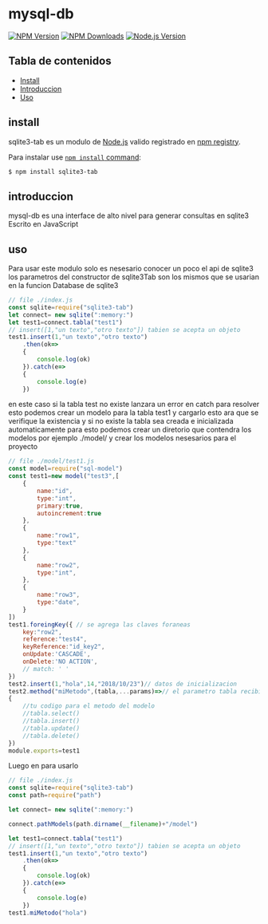 # mysql-db

[![NPM Version][npm-image]][npm-url]
[![NPM Downloads][downloads-image]][downloads-url]
[![Node.js Version][node-version-image]][node-version-url]

## Tabla de contenidos

- [Install](#install)
- [Introduccion](#introduccion)
- [Uso](#uso)

## install

sqlite3-tab es un  modulo de [Node.js](https://nodejs.org/es/) valido registrado en [npm registry](https://www.npmjs.com/).

Para instalar use [`npm install` command](https://docs.npmjs.com/getting-started/installing-npm-packages-locally):

```sh
$ npm install sqlite3-tab
```
## introduccion

mysql-db es una interface de alto nivel para generar consultas en sqlite3
Escrito en JavaScript


## uso 

Para usar este modulo solo es nesesario conocer un poco el api de sqlite3
los parametros del constructor de sqlite3Tab son los mismos que se usarian 
en la funcion Database de sqlite3
```js
// file ./index.js
const sqlite=require("sqlite3-tab")
let connect= new sqlite(":memory:")
let test1=connect.tabla("test1")
// insert([1,"un texto","otro texto"]) tabien se acepta un objeto  
test1.insert(1,"un texto","otro texto") 
    .then(ok=>
    {
        console.log(ok)
    }).catch(e=>
    {
        console.log(e)
    })
```
en este caso si la tabla test no existe lanzara un error en catch
para resolver esto podemos crear un modelo para 
la tabla test1 y cargarlo esto ara que se verifique la existencia y 
si no existe la tabla sea creada e inicializada automaticamente para esto 
podemos crear un diretorio que contendra los modelos por ejemplo ./model/
y crear los modelos nesesarios para el proyecto 
```js
// file ./model/test1.js 
const model=require("sql-model")
const test1=new model("test3",[
    {
        name:"id",
        type:"int",
        primary:true,
        autoincrement:true
    },
    {
        name:"row1",
        type:"text"
    },
    {
        name:"row2",
        type:"int",
    },
    {
        name:"row3",
        type:"date",
    }
])
test1.foreingKey({ // se agrega las claves foraneas 
    key:"row2",
    reference:"test4",
    keyReference:"id_key2",
    onUpdate:'CASCADE',
    onDelete:'NO ACTION',
    // match: ' '
})
test2.insert(1,"hola",14,"2018/10/23")// datos de inicializacion 
test2.method("miMetodo",(tabla,...params)=>// el parametro tabla recibira el objeto de la tabla 
{
    //tu codigo para el metodo del modelo 
    //tabla.select()
    //tabla.insert()
    //tabla.update()
    //tabla.delete()
})
module.exports=test1
```
Luego en para usarlo 
```js
// file ./index.js
const sqlite=require("sqlite3-tab")
const path=require("path")

let connect= new sqlite(":memory:")

connect.pathModels(path.dirname(__filename)+"/model")

let test1=connect.tabla("test1")
// insert([1,"un texto","otro texto"]) tabien se acepta un objeto  
test1.insert(1,"un texto","otro texto") 
    .then(ok=>
    {
        console.log(ok)
    }).catch(e=>
    {
        console.log(e)
    })
test1.miMetodo("hola")
```


[npm-image]: https://img.shields.io/npm/v/sqlite3-tab.svg
[npm-url]: https://npmjs.org/package/sqlite3-tab
[node-version-image]: https://img.shields.io/node/v/sqlite3-tab.svg
[node-version-url]: https://nodejs.org/en/download/
[coveralls-url]: https://coveralls.io/r/mysqljs/sqlite3-tab?branch=master
[downloads-image]: https://img.shields.io/npm/dm/sqlite3-tab.svg
[downloads-url]: https://npmjs.org/package/sqlite3-tab

